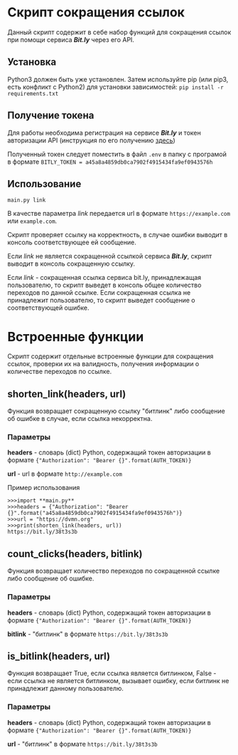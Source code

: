 # Скрипт сокращения ссылок

Данный скрипт содержит в себе набор функций для сокращения ссылок при помощи сервиса ***Bit.ly*** через его API.


## Установка

Python3 должен быть уже установлен. Затем используйте pip (или pip3, есть конфликт с Python2) для установки зависимостей:
`pip install -r requirements.txt`

## Получение токена

Для работы необходима регистрация на сервисе ***Bit.ly*** и токен авторизации API (инструкция по его получению [здесь](https://bitly.com/a/oauth_apps))

Полученный токен следует поместить в файл `.env` в папку с програмой в формате `BITLY_TOKEN = a45a8a4859db0ca7902f4915434fa9ef0943576h`

## Использование

`main.py link`

В качестве параметра *link* передается url в формате `https://example.com` или `example.com`.

Скрипт проверяет ссылку на корректность, в случае ошибки выводит в консоль соответствующее ей сообщение.

Если *link* не является сокращенной ссылкой сервиса  ***Bit.ly***, скрипт выводит в консоль сокращенную ссылку.

Если *link* - сокращенная ссылка сервиса bit.ly, принадлежащая пользователю, то скрипт выведет в консоль общее количество переходов по данной ссылке. Если сокращенная ссылка не принадлежит пользователю, то скрипт выведет сообщение о соответствующей ошибке.

# Встроенные функции

Скрипт содержит отдельные встроенные функции для сокращения ссылок, проверки их на валидность, получения информации о количестве переходов по ссылке.

## shorten_link(headers, url)

Функция возвращает сокращенную ссылку "битлинк" либо сообщение об ошибке в случае, если ссылка некорректна.

### Параметры

**headers**  - словарь (dict) Python, содержащий токен авторизации в формате `{"Authorization": "Bearer {}".format(AUTH_TOKEN)}`

**url** - url в формате `http://example.com`

Пример использования

	>>>import **main.py**
	>>>headers = {"Authorization": "Bearer {}".format("a45a8a4859db0ca7902f4915434fa9ef0943576h")}
	>>>url = "https://dvmn.org"
	>>>print(shorten_link(headers, url))
	https://bit.ly/38t3s3b

## count_clicks(headers, bitlink)

Функция возвращает количество переходов по сокращенной ссылке либо сообщение об ошибке.

### Параметры

**headers** - словарь (dict) Python, содержащий токен авторизации в формате `{"Authorization": "Bearer {}".format(AUTH_TOKEN)}`

**bitlink** - "битлинк" в формате `https://bit.ly/38t3s3b`

## is_bitlink(headers, url)

Функция возвращает True, если ссылка является битлинком, False - если ссылка не является битлинком, вызывает ошибку, если битлинк не принадлежит данному пользователю.

### Параметры

**headers** - словарь (dict) Python, содержащий токен авторизации в формате `{"Authorization": "Bearer {}".format(AUTH_TOKEN)}`

**url** - "битлинк" в формате `https://bit.ly/38t3s3b`
